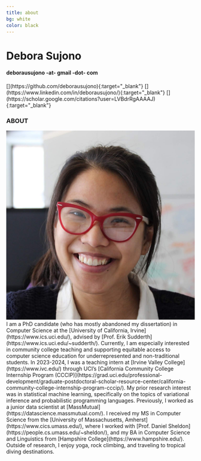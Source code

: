 ```yaml
---
title: about
bg: white
color: black
---
```


# Debora Sujono
#### deborausujono -at- gmail -dot- com

<div class="social" markdown="1">
[<i class="fab fa-github fa-2x fa-fw"></i>](https://github.com/deborausujono){:target="_blank"}
[<i class="fab fa-linkedin fa-2x fa-fw"></i>](https://www.linkedin.com/in/deborausujono/){:target="_blank"}
[<i class="ai ai-google-scholar ai-2x fa-fw"></i>](https://scholar.google.com/citations?user=LVBdrRgAAAAJ){:target="_blank"}
</div>

### ABOUT

<div class="about" markdown="1">

<img src="/img/me.jpg" />

<div markdown="1">
I am a PhD candidate (who has mostly abandoned my dissertation) in Computer Science at the [University of California, Irvine](https://www.ics.uci.edu/), advised by [Prof. Erik Sudderth](https://www.ics.uci.edu/~sudderth/). Currently, I am especially interested in community college teaching and supporting equitable access to computer science education for underrepresented and non-traditional students. In 2023-2024, I was a teaching intern at [Irvine Valley College](https://www.ivc.edu/) through UCI’s [California Community College Internship Program (CCCIP)](https://grad.uci.edu/professional-development/graduate-postdoctoral-scholar-resource-center/california-community-college-internship-program-cccip/). My prior research interest was in statistical machine learning, specifically on the topics of variational inference and probabilistic programming languages. Previously, I worked as a junior data scientist at [MassMutual](https://datascience.massmutual.com/). I received my MS in Computer Science from the [University of Massachusetts, Amherst](https://www.cics.umass.edu/), where I worked with [Prof. Daniel Sheldon](https://people.cs.umass.edu/~sheldon/), and my BA in Computer Science and Linguistics from [Hampshire College](https://www.hampshire.edu/). Outside of research, I enjoy yoga, rock climbing, and traveling to tropical diving destinations.
</div>

</div>
